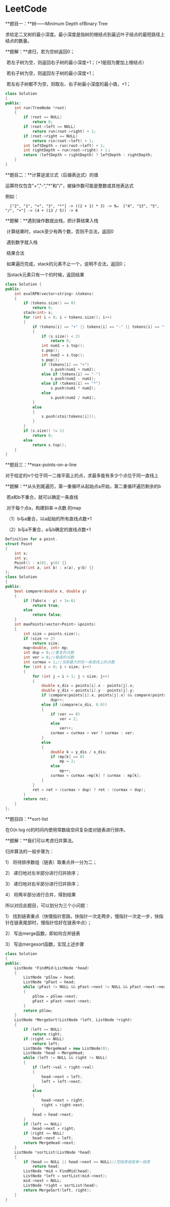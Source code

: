 # LeetCode

**题目一：**树——Minimum Depth ofBinary Tree

求给定二叉树的最小深度。最小深度是指树的根结点到最近叶子结点的最短路径上结点的数量。

**题解：**递归，若为空树返回0；

​           若左子树为空，则返回右子树的最小深度+1；（+1是因为要加上根结点）

​           若右子树为空，则返回左子树的最小深度+1；

​           若左右子树都不为空，则取左、右子树最小深度的最小值，+1；

```c++
class Solution
{
public:
    int run(TreeNode *root)
    {
        if (root == NULL)
            return 0;
        if (root->left == NULL)
            return run(root->right) + 1;
        if (root->right == NULL)
            return rin(root->left) + 1;
        int leftDepth = run(root->left) + 1;
        int rightDepth = run(root->right) + 1；
        return (leftDepth < rightDepth) ? leftDepth : rightDepth;
    }
}
```

**题目二：**计算逆波兰式（后缀表达式）的值

运算符仅包含"+","-","*"和"/"，被操作数可能是整数或其他表达式

例如：

```
  ["2", "1", "+", "3", "*"] -> ((2 + 1) * 3) -> 9↵  ["4", "13", "5", "/", "+"] -> (4 + (13 / 5)) -> 6
```

**题解：**遇到操作数就出栈，把计算结果入栈

​                  计算结果时，stack至少有两个数，否则不合法，返回0

​			遇到数字就入栈

​			结果合法

​					如果遍历完成，stack的元素不止一个，说明不合法，返回0；

​					当stack元素只有一个的时候，返回结果

```c++
class Solution {
public:
    int evalRPN(vector<string> &tokens) 
    {
        if (tokens.size() == 0)
            return 0;
        stack<int> s;
        for (int i = 0; i < tokens.size(); i++)
        {
            if (tokens[i] == "+" || tokens[i] == "-" || tokens[i] == "*" || tokens[i] == "/")
            {
                if (s.size() < 2)
                    return 0;
                int num1 = s.top();
                s.pop();
                int num2 = s.top();
                s.pop();
                if (tokens[i] == "+")
                    s.push(num1 + num2);
                else if (tokens[i] == "-")
                    s.push(num2 - num1);
                else if (tokens[i] == "*")
                    s.push(num1 * num2);
                else
                    s.push(num2 / num1);
            }
            else
            {
                s.push(stoi(tokens[i]));
            }
        }
        if (s.size() != 1)
            return 0;
        else
            return s.top();
    }
}
```

**题目三：**max-points-on-a-line

对于给定的n个位于同一二维平面上的点，求最多能有多少个点位于同一直线上

**题解：**从头到尾遍历，第一重循环从起始点a开始，第二重循环遍历剩余的b

​           若a和b不重合，就可以确定一条直线

​			对于每个点a，构建斜率->点数 的map

​	（1）b与a重合，以a起始的所有直线点数+1

​	（2）b与a不重合，a与b确定的直线点数+1

```c++
Definition for a point.
struct Point 
{
    int x;
    int y;
    Point() : x(0), y(0) {}
    Point(int a, int b) : x(a), y(b) {}
};
class Solution 
{
public:
    bool compare(double x, double y)
    {
        if (fabs(x - y) < 1e-6)
            return true;
        else
            return false;
    }
    int maxPoints(vector<Point> &points) 
    {
        int size = points.size();
        if (size <= 2)
            return size;
        map<double, int> mp;
        int dup = 0;//重复的点数
        int ver = 0;//垂直的点数
        int curmax = 1;//当前最大的在一条直线上的点数
        for (int i = 0; i < size; i++)
        {
            for (int j = i + 1; j < size; j++)
            {
                double x_dis = points[i].x - points[j].x;
                double y_dis = points[i].y - points[j].y;
                if (compare(points[i].x, points[j].x) && compare(points[i].y, points[j].y))
                    dup++;
                else if (compare(x_dis, 0.0))
                {
                    if (ver == 0)
                        ver = 2;
                    else
                        ver++;
                    curmax = curmax > ver ? curmax : ver;
                }
                else
                {
                    double k = y_dis / x_dis;
                    if (mp[k] == 0)
                        mp = 2;
                    else
                        mp++;
                    curmax = curmax >mp[k] ? curmax : mp[k];
                }
            }
            ret = ret > (curmax + dup) ? ret : (curmax + dup);
        }
        return ret;
    }
};
```

**题目四：**sort-list

在O(n log n)的时间内使用常数级空间复杂度对链表进行排序。

**题解：**我们可以考虑归并算法。

归并算法的一般步骤为：

1） 将待排序数组（链表）取重点并一分为二；

2） 递归地对左半部分进行归并排序；

3） 递归地对右半部分进行归并排序；

4） 将两半部分进行合并，得到结果

所以对应此题目，可以划分为三个小问题：

1） 找到链表重点（快慢指针思路，快指针一次走两步，慢指针一次走一步，快指针在链表尾部时，慢指针恰好在链表中点）；

2） 写出merge函数，即如何合并链表

3） 写出mergesort函数，实现上述步骤

```c++
class Solution
{
public:
    ListNode *FindMid(ListNode *head)
    {
        ListNode *pSlow = head;
        ListNode *pFast = head;
        while (pFast != NULL && pFast->next != NULL && pFast->next->next != NULL)
        {
            pSlow = pSlow->next;
            pFast = pFast->next->next;
        }
        return pSlow;
    }
    ListNode *MergeSort(ListNode *left, ListNode *right)
    {
        if (left == NULL)
            return right;
        if (right == NULL)
            return left;
        ListNode *MergeHead = new ListNode(0);
        ListNode *head = MergeHead;
        while (left != NULL && right != NULL)
        {
            if (left->val < right->val)
            {
                head->next = left;
                left = left->next;
            }
            else
            {
                head->next = right;
                right = right-next;
            }
            head = head->next;
        }
        if (left == NULL)
            head->next = right;
        if (right == NULL)
            head->next = left;
        return MergeHead->next;
    }
    ListNode *sortList(ListNode *head)
    {
        if (head == NULL || head->next == NULL)//空链表或是单一链表
            return head;
        ListNode *mid = FindMid(head);
        ListNode *left = sortList(mid->next);
        mid->next = NULL;
        ListNode *right = sortList(head);
        return MergeSort(left, right);
    }
}
```

